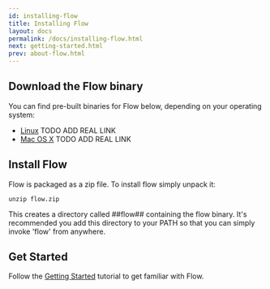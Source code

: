 ```yaml
---
id: installing-flow
title: Installing Flow
layout: docs
permalink: /docs/installing-flow.html
next: getting-started.html
prev: about-flow.html
---
```


## Download the Flow binary

You can find pre-built binaries for Flow below, depending on your operating system:

  * [Linux](http://example.com) TODO ADD REAL LINK
  * [Mac OS X](http://example.com) TODO ADD REAL LINK

## Install Flow

Flow is packaged as a zip file. To install flow simply unpack it:

```
unzip flow.zip
```

This creates a directory called ##flow## containing the flow binary. It's recommended you add this directory to your PATH so that you can simply invoke 'flow' from anywhere.

## Get Started

Follow the [Getting Started](getting-started.html) tutorial to get familiar with Flow.
